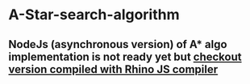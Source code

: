 A-Star-search-algorithm
=======================

## NodeJs (asynchronous version) of A* algo implementation is not ready yet but [checkout version compiled with Rhino JS compiler](https://github.com/pasupulaphani/A-Star-search-algorithm/tree/rhino)